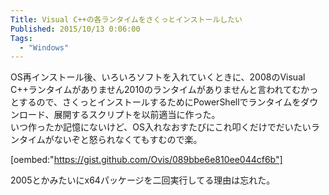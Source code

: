 ```yaml
---
Title: Visual C++の各ランタイムをさくっとインストールしたい
Published: 2015/10/13 0:06:00
Tags:
  - "Windows"
---
```

OS再インストール後、いろいろソフトを入れていくときに、2008のVisual C++ランタイムがありません2010のランタイムがありませんと言われてむかっとするので、さくっとインストールするためにPowerShellでランタイムをダウンロード、展開するスクリプトを以前適当に作った。  
いつ作ったか記憶にないけど、OS入れなおすたびにこれ叩くだけでだいたいランタイムがないぞと怒られなくてもすむので楽。



[oembed:"https://gist.github.com/Ovis/089bbe6e810ee044cf6b"]

2005とかみたいにx64パッケージを二回実行してる理由は忘れた。  